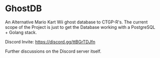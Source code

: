 # GhostDB
An Alternative Mario Kart Wii ghost database to CTGP-R's.
The current scope of the Project is just to get the Database working with a PostgreSQL + Golang stack.

Discord Invite: https://discord.gg/ttBGrTDJfn

Further discussions on the Discord server itself.